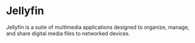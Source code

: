 # Jellyfin

Jellyfin is a suite of multimedia applications designed to organize, manage, and share digital media files to networked devices.
